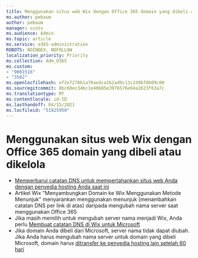 ```yaml
---
title: Menggunakan situs web Wix dengan Office 365 domain yang dibeli atau dikelola
ms.author: pebaum
author: pebaum
manager: scotv
ms.audience: Admin
ms.topic: article
ms.service: o365-administration
ROBOTS: NOINDEX, NOFOLLOW
localization_priority: Priority
ms.collection: Adm_O365
ms.custom:
- "9001516"
- "3582"
ms.openlocfilehash: ef2e7278b1a70aedca1b2ad9c13c249bf8b09c00
ms.sourcegitcommit: 8bc60ec34bc1e40685e3976576e04a2623f63a7c
ms.translationtype: MT
ms.contentlocale: id-ID
ms.lasthandoff: 04/15/2021
ms.locfileid: "51825950"
---
```

# <a name="using-wix-website-with-office-365-purchased-or-managed-domains"></a>Menggunakan situs web Wix dengan Office 365 domain yang dibeli atau dikelola

- [Memperbarui catatan DNS untuk mempertahankan situs web Anda dengan penyedia hosting Anda saat ini](https://docs.microsoft.com/microsoft-365/admin/dns/update-dns-records-to-retain-current-hosting-provider)
- Artikel Wix "Menyambungkan Domain ke Wix Menggunakan Metode Menunjuk" menyarankan menggunakan menunjuk (menambahkan catatan DNS per link di atas) daripada mengubah nama server saat menggunakan Office 365
- Jika masih memilih untuk mengubah server nama menjadi Wix, Anda perlu  [Membuat catatan DNS di Wix untuk Microsoft](https://docs.microsoft.com/microsoft-365/admin/dns/create-dns-records-at-wix?view=o365-worldwide)
- Jika domain Anda dibeli dari Microsoft, server nama tidak dapat diubah. Jika Anda harus mengubah nama server untuk domain yang dibeli Microsoft, domain harus  [ditransfer ke penyedia hosting lain setelah 60 hari](https://docs.microsoft.com/microsoft-365/admin/get-help-with-domains/transfer-a-domain-from-microsoft-to-another-host)
